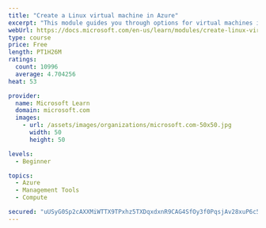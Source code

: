 ```yaml
---
title: "Create a Linux virtual machine in Azure"
excerpt: "This module guides you through options for virtual machines in Azure, creating and connecting a Linux virtual machine, and configuring your network settings."
webUrl: https://docs.microsoft.com/en-us/learn/modules/create-linux-virtual-machine-in-azure/
type: course
price: Free
length: PT1H26M
ratings:
  count: 10996
  average: 4.704256
heat: 53

provider:
  name: Microsoft Learn
  domain: microsoft.com
  images:
    - url: /assets/images/organizations/microsoft.com-50x50.jpg
      width: 50
      height: 50

levels:
  - Beginner

topics:
  - Azure
  - Management Tools
  - Compute

secured: "uUSyG0Sp2cAXXMiWTTX9TPxhz5TXDqxdxnR9CAG4SfOy3f0PqsjAv28xuP6c5rJYOVabaayPE0EbGL/+70rmJcZohMwzQDYCXIRkKRDMFgUt+2hrbG0Q3FT1TBPmkSfRh/NQjBI2ynjsiY+rKgit6fsJPxfnXxFINYjTcmKyy3H5xaD2kOk1NSbgwSSo74sz3hRXJN/10sK+i7UzjQRhhjtNgIFdRa02edbWA9H4MLe4S0dzzWLG3A+wVYE0774il+Qmb84hFTjvOVEr6nd3yvHBuJp04PjIYPoHEPqX5+hiTYZLjVshihwMczA6apXUfW3X63+rqpDyJazSUePWh+p7Q/0cx9DtebDJTnZHRLoxqXEFHAmjiwny7Hy8LaK0BwbOVqdYmpLLa3Z1xn+A1flXKSMdeFXw3qBryULAUcE=;vFsv4h0psesIz7ZdEuk49A=="
---
```


